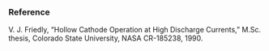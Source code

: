 ### Reference
V. J. Friedly, “Hollow Cathode Operation at High Discharge Currents,” M.Sc. thesis, Colorado State University, NASA CR-185238, 1990.
